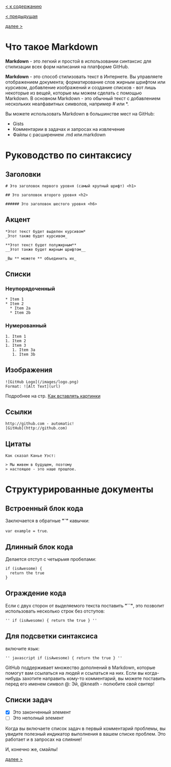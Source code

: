 [< к содержанию](./readme.md)

[< предыдущая](./Ветви.md)

[далее >](./Как_вставлять_картинки.md)

# Что такое Markdown

**Markdown** - это легкий и простой в использовании синтаксис для стилизации всех форм написания на платформе GitHub.

**Markdown** - это способ стилизовать текст в Интернете. Вы управляете отображением документа; форматирование слов жирным шрифтом или курсивом, добавление изображений и создание списков - вот лишь некоторые из вещей, которые мы можем сделать с помощью Markdown. В основном Markdown - это обычный текст с добавлением нескольких неалфавитных символов, например # или *. 

Вы можете использовать Markdown в большинстве мест на GitHub:

* Gists
* Комментарии в задачах и запросах на извлечение
* Файлы с расширением .md или.markdown

# Руководство по синтаксису

## Заголовки

````
# Это заголовок первого уровня (самый крупный шрифт) <h1>

## Это заголовок второго уровня <h2>

###### Это заголовок шестого уровня <h6>
````

## Акцент

````
*Этот текст будет выделен курсивом*
_Этот также будет курсивом_

**Этот текст будет полужирным**
__Этот также будет жирным шрифтом__

_Вы ** можете ** объединить их_
````

## Списки

### Неупорядоченный

````
* Item 1
* Item 2
  * Item 2a
  * Item 2b
````

### Нумерованный

````
1. Item 1
1. Item 2
1. Item 3
   1. Item 3a
   1. Item 3b
````

## Изображения

````
![GitHub Logo](/images/logo.png)
Format: ![Alt Text](url)
````
Подробнее на стр. [Как вставлять картинки](./Как_вставлять_картинки.md)

## Ссылки

````
http://github.com - automatic!
[GitHub](http://github.com)
````

## Цитаты

````
Как сказал Канье Уэст:

> Мы живем в будущем, поэтому
> настоящее - это наше прошлое.
````

# Структурированные документы

## Встроенный блок кода

Заключается в обратные **"`"** кавычки:

`var example = true`.

## Длинный блок кода

Делается отступ с четырьмя пробелами:

    if (isAwesome) {
      return the true
    }

## Ограждение кода

Если с двух сторон от выделяемого текста поставить **"``"**, это позволит использовать несколько строк без отступов:

``''
if (isAwesome) {
  return the true
}
''``

## Для подсветки синтаксиса

включите язык:

``'' javascript
if (isAwesome) {
  return the true
}
''``

GitHub поддерживает множество дополнений в Markdown, которые помогут вам ссылаться на людей и ссылаться на них. Если вы когда-нибудь захотите направить кому-то комментарий, вы можете поставить перед его именем символ @: Эй, @kneath - полюбите свой свитер!

## Cписки задач

- [x] Это законченный элемент
- [ ] Это неполный элемент

Когда вы включаете список задач в первый комментарий проблемы, вы увидите полезный индикатор выполнения в вашем списке проблем. Это работает и в запросах на слияние!

И, конечно же, смайлы!

[далее >](./Как_вставлять_картинки.md)